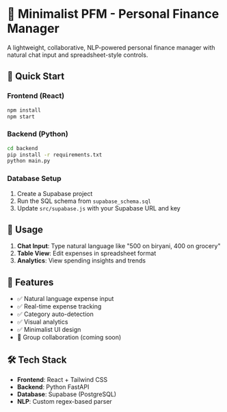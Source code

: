 # 🧾 Minimalist PFM - Personal Finance Manager

A lightweight, collaborative, NLP-powered personal finance manager with natural chat input and spreadsheet-style controls.

## 🚀 Quick Start

### Frontend (React)
```bash
npm install
npm start
```

### Backend (Python)
```bash
cd backend
pip install -r requirements.txt
python main.py
```

### Database Setup
1. Create a Supabase project
2. Run the SQL schema from `supabase_schema.sql`
3. Update `src/supabase.js` with your Supabase URL and key

## 💬 Usage

1. **Chat Input**: Type natural language like "500 on biryani, 400 on grocery"
2. **Table View**: Edit expenses in spreadsheet format
3. **Analytics**: View spending insights and trends

## 🧩 Features

- ✅ Natural language expense input
- ✅ Real-time expense tracking
- ✅ Category auto-detection
- ✅ Visual analytics
- ✅ Minimalist UI design
- 🔄 Group collaboration (coming soon)

## 🛠️ Tech Stack

- **Frontend**: React + Tailwind CSS
- **Backend**: Python FastAPI
- **Database**: Supabase (PostgreSQL)
- **NLP**: Custom regex-based parser